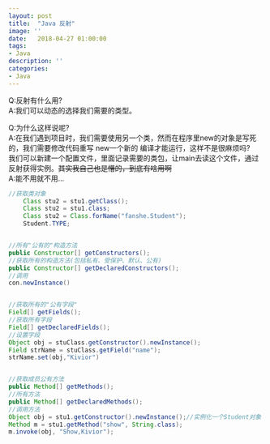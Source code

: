 ```yaml
---
layout: post
title:  "Java 反射"
image: ''
date:   2018-04-27 01:00:00
tags:
- Java
description: ''
categories:
- Java
---
```


Q:反射有什么用?  
A:我们可以动态的选择我们需要的类型。   

Q:为什么这样说呢?  
A:在我们遇到项目时，我们需要使用另一个类，然而在程序里new的对象是写死的，我们需要修改代码重写 new一个新的 编译才能运行，这样不是很麻烦吗?  
我们可以新建一个配置文件，里面记录需要的类包，让main去读这个文件，通过反射获得实例。<del>其实我自己也是懵的，到底有啥用啊</del>  
A:能不用就不用...



```java
//获取类对象
    Class stu2 = stu1.getClass();  
    Class stu2 = stu1.class;      
    Class stu2 = Class.forName("fanshe.Student");  
    Student.TYPE;  


//所有"公有的"构造方法
public Constructor[] getConstructors();  
//获取所有的构造方法(包括私有、受保护、默认、公有)  
public Constructor[] getDeclaredConstructors();
//调用
con.newInstance()


//获取所有的"公有字段"
Field[] getFields();
//获取所有字段  
Field[] getDeclaredFields();
//设置字段
Object obj = stuClass.getConstructor().newInstance();
Field strName = stuClass.getField("name");  
strName.set(obj,"Kivior")


//获取成员公有方法
public Method[] getMethods();
//所有方法
public Method[] getDeclaredMethods();
//调用方法
Object obj = stu1.getConstructor().newInstance();//实例化一个Student对象 
Method m = stu1.getMethod("show", String.class);  
m.invoke(obj, "Show,Kivior");  


```